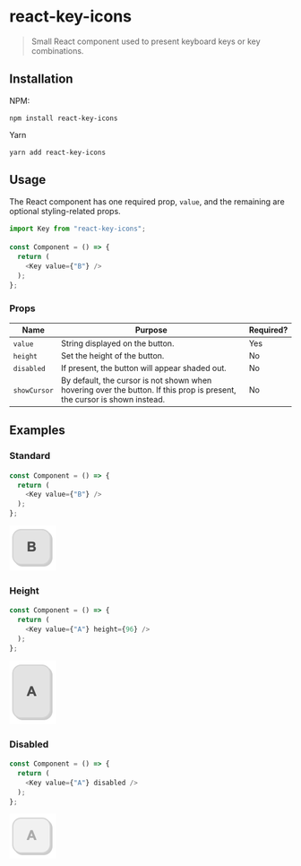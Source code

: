 # react-key-icons

> Small React component used to present keyboard keys or key combinations. 

## Installation

NPM:

```Shell
npm install react-key-icons
```

Yarn

```Shell
yarn add react-key-icons
```

## Usage

The React component has one required prop, `value`, and the remaining are optional styling-related props.

```TypeScript
import Key from "react-key-icons";

const Component = () => {
  return (
    <Key value={"B"} />
  );
};
```



### Props

| Name | Purpose | Required? |
| ---- | ------- | --------- |
| `value` | String displayed on the button. | Yes |
| `height` | Set the height of the button. | No |
| `disabled` | If present, the button will appear shaded out. | No |
| `showCursor` | By default, the cursor is not shown when hovering over the button. If this prop is present, the cursor is shown instead. | No |

## Examples

### Standard

```TypeScript
const Component = () => {
  return (
    <Key value={"B"} />
  );
};
```

<img src="public/Example_Standard.png">

### Height

```TypeScript
const Component = () => {
  return (
    <Key value={"A"} height={96} />
  );
};
```

<img src="public/Example_Height.png">

### Disabled


```TypeScript
const Component = () => {
  return (
    <Key value={"A"} disabled />
  );
};
```

<img src="public/Example_Disabled.png">
